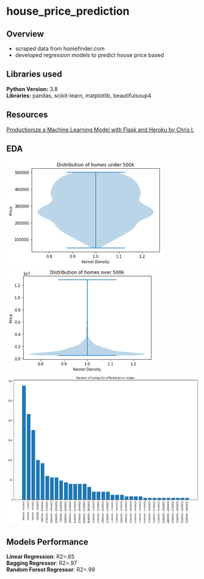 # house_price_prediction

## Overview
* scraped data from homefinder.com
* developed regression models to predict house price based

## Libraries used
<strong>Python Version:</strong> 3.8 <br>
<strong>Libraries:</strong> pandas, scikit-learn, matplotlib, beautifulsoup4

## Resources
[Productionize a Machine Learning Model with Flask and Heroku by Chris I.](https://towardsdatascience.com/productionize-a-machine-learning-model-with-flask-and-heroku-8201260503d2)

## EDA
![alt text](https://github.com/sesankm/house_price_prediction/blob/main/plots/dist1.png)
![alt text](https://github.com/sesankm/house_price_prediction/blob/main/plots/dist2.png)
![alt text](https://github.com/sesankm/house_price_prediction/blob/main/plots/listings.png)

## Models Performance
<strong>Linear Regression</strong>: R2=.65 <br>
<strong>Bagging Regressor</strong>: R2=.97 <br>
<strong>Random Forest Regressor</strong>: R2=.99 <br>

